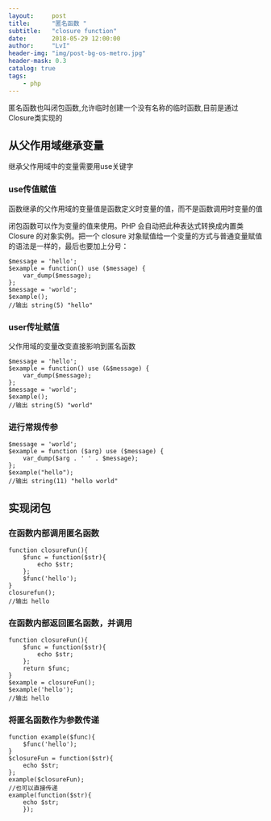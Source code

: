 ```yaml
---
layout:     post
title:      "匿名函数 "
subtitle:   "closure function"
date:       2018-05-29 12:00:00
author:     "LvI"
header-img: "img/post-bg-os-metro.jpg"
header-mask: 0.3
catalog: true
tags:
    - php
---
```


匿名函数也叫闭包函数,允许临时创建一个没有名称的临时函数,目前是通过Closure类实现的

## 从父作用域继承变量

继承父作用域中的变量需要用use关键字

### use传值赋值

函数继承的父作用域的变量值是函数定义时变量的值，而不是函数调用时变量的值

闭包函数可以作为变量的值来使用。PHP 会自动把此种表达式转换成内置类 Closure 的对象实例。把一个 closure 对象赋值给一个变量的方式与普通变量赋值的语法是一样的，最后也要加上分号：

```
$message = 'hello';
$example = function() use ($message) {
	var_dump($message);
};
$message = 'world';
$example(); 
//输出 string(5) "hello"
```

### user传址赋值

父作用域的变量改变直接影响到匿名函数

```
$message = 'hello';
$example = function() use (&$message) {
	var_dump($message);
};
$message = 'world';
$example(); 
//输出 string(5) "world"
```

### 进行常规传参

```
$message = 'world';
$example = function ($arg) use ($message) {
    var_dump($arg . ' ' . $message);
};
$example("hello"); 
//输出 string(11) "hello world"
```

## 实现闭包

### 在函数内部调用匿名函数

```
function closureFun(){
	$func = function($str){
		echo $str;
	};
	$func('hello');
}
closurefun();
//输出 hello
```

### 在函数内部返回匿名函数，并调用

```
function closureFun(){
	$func = function($str){
		echo $str;
	};
	return $func;
}
$example = closureFun();
$example('hello');
//输出 hello
```

### 将匿名函数作为参数传递

```
function example($func){
	$func('hello');
}
$closureFun = function($str){
	echo $str;
};
example($closureFun);
//也可以直接传递
example(function($str){
	echo $str;
	});
```
